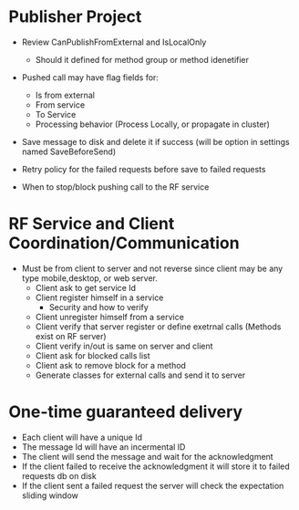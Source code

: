 ﻿# Publisher Project
* Review CanPublishFromExternal and IsLocalOnly
	* Should it defined for method group or method idenetifier
* Pushed call may have flag fields for:
	* Is from external
	* From service
	* To Service
	* Processing behavior (Process Locally, or propagate in cluster)

* Save message to disk and delete it if success (will be option in settings named SaveBeforeSend)
* Retry policy for the failed requests before save to failed requests
* When to stop/block pushing call to the RF service

# RF Service and Client Coordination/Communication
* Must be from client to server and not reverse since client may be any type mobile,desktop, or web server.
	* Client ask to get service Id
	* Client register himself in a service
		* Security and how to verify
	* Client unregister himself from a service
	* Client verify that server register or define exetrnal calls (Methods exist on RF server)
	* Client verify in/out is same on server and client
	* Client ask for blocked calls list 
	* Client ask to remove block for a method
	* Generate classes for external calls and send it to server

# One-time guaranteed delivery
* Each client will have a unique Id
* The message Id will have an incermental ID
* The client will send the message and wait for the acknowledgment
* If the client failed to receive the acknowledgment it will store it to failed requests db on disk
* If the client sent a failed request the server will check the expectation sliding window